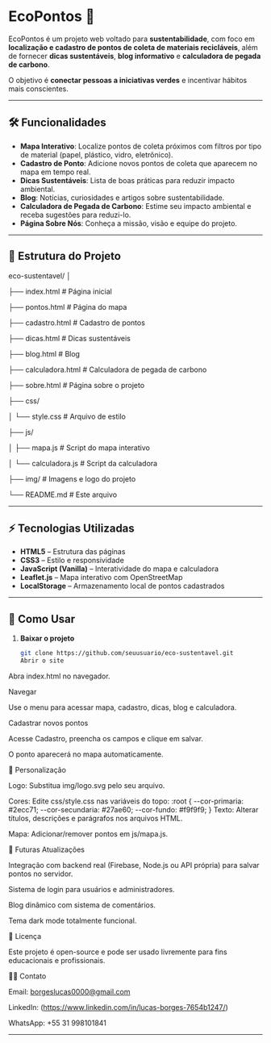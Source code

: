 # EcoPontos 🌱

EcoPontos é um projeto web voltado para **sustentabilidade**, com foco em **localização e cadastro de pontos de coleta de materiais recicláveis**, além de fornecer **dicas sustentáveis**, **blog informativo** e **calculadora de pegada de carbono**.  

O objetivo é **conectar pessoas a iniciativas verdes** e incentivar hábitos mais conscientes.

---

## 🛠 Funcionalidades

- **Mapa Interativo**: Localize pontos de coleta próximos com filtros por tipo de material (papel, plástico, vidro, eletrônico).  
- **Cadastro de Ponto**: Adicione novos pontos de coleta que aparecem no mapa em tempo real.  
- **Dicas Sustentáveis**: Lista de boas práticas para reduzir impacto ambiental.  
- **Blog**: Notícias, curiosidades e artigos sobre sustentabilidade.  
- **Calculadora de Pegada de Carbono**: Estime seu impacto ambiental e receba sugestões para reduzi-lo.  
- **Página Sobre Nós**: Conheça a missão, visão e equipe do projeto.

---

## 📁 Estrutura do Projeto

eco-sustentavel/
│

├── index.html # Página inicial

├── pontos.html # Página do mapa

├── cadastro.html # Cadastro de pontos

├── dicas.html # Dicas sustentáveis

├── blog.html # Blog

├── calculadora.html # Calculadora de pegada de carbono

├── sobre.html # Página sobre o projeto

├── css/

│ └── style.css # Arquivo de estilo

├── js/

│ ├── mapa.js # Script do mapa interativo

│ └── calculadora.js # Script da calculadora

├── img/ # Imagens e logo do projeto

└── README.md # Este arquivo

---

## ⚡ Tecnologias Utilizadas

- **HTML5** – Estrutura das páginas  
- **CSS3** – Estilo e responsividade  
- **JavaScript (Vanilla)** – Interatividade do mapa e calculadora  
- **Leaflet.js** – Mapa interativo com OpenStreetMap  
- **LocalStorage** – Armazenamento local de pontos cadastrados  

---

## 🚀 Como Usar

1. **Baixar o projeto**
   ```bash
   git clone https://github.com/seuusuario/eco-sustentavel.git
   Abrir o site

Abra index.html no navegador.

Navegar

Use o menu para acessar mapa, cadastro, dicas, blog e calculadora.

Cadastrar novos pontos

Acesse Cadastro, preencha os campos e clique em salvar.

O ponto aparecerá no mapa automaticamente.

🎨 Personalização

Logo: Substitua img/logo.svg pelo seu arquivo.

Cores: Edite css/style.css nas variáveis do topo:
:root {
    --cor-primaria: #2ecc71;
    --cor-secundaria: #27ae60;
    --cor-fundo: #f9f9f9;
}
Texto: Alterar títulos, descrições e parágrafos nos arquivos HTML.

Mapa: Adicionar/remover pontos em js/mapa.js.

📌 Futuras Atualizações

Integração com backend real (Firebase, Node.js ou API própria) para salvar pontos no servidor.

Sistema de login para usuários e administradores.

Blog dinâmico com sistema de comentários.

Tema dark mode totalmente funcional.

📝 Licença

Este projeto é open-source e pode ser usado livremente para fins educacionais e profissionais.

👩‍💻 Contato

Email: borgeslucas0000@gmail.com

LinkedIn: (https://www.linkedin.com/in/lucas-borges-7654b1247/)

WhatsApp: +55 31 998101841

---
